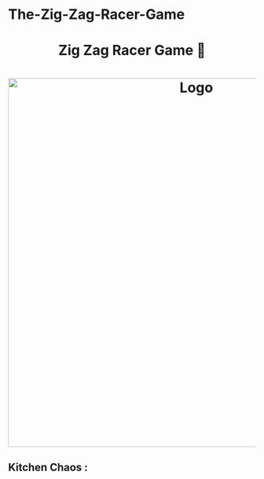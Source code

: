 # The-Zig-Zag-Racer-Game

<h1 align="center" >Zig Zag Racer Game 🚗</h1>


<h1 align="center" ><img src="https://github.com/MANISH-SAHANI/Kitchen-Chaos-Game/assets/91081774/290ce5f8-474d-41ab-8395-65e4d1e1b5c7" alt="Logo" width="750" /></h1>


<h2>Kitchen Chaos : </h2> 
